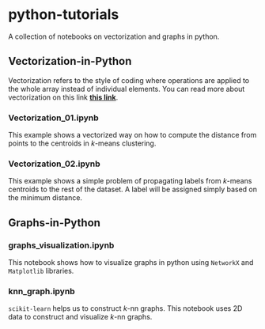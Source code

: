 # python-tutorials
A collection of notebooks on vectorization and graphs in python.

## Vectorization-in-Python
Vectorization refers to the style of coding where operations are applied to the whole array instead of individual elements. You can read more about vectorization on this link __[this link](https://en.wikipedia.org/wiki/Array_programming)__.

### Vectorization_01.ipynb
This example shows a vectorized way on how to compute the distance from points to the centroids in $k$-means clustering.

### Vectorization_02.ipynb
This example shows a simple problem of propagating labels from $k$-means centroids to the rest of the dataset. A label will be assigned simply based on the minimum distance.

## Graphs-in-Python

### graphs_visualization.ipynb
This notebook shows how to visualize graphs in python using `NetworkX` and `Matplotlib` libraries.

### knn_graph.ipynb
`scikit-learn` helps us to construct $k$-nn graphs. This notebook uses 2D data to construct and visualize $k$-nn graphs.
